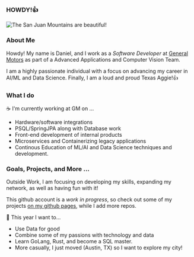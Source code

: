### HOWDY!👍

<!--
**d9dch/d9dch** is a ✨ _special_ ✨ repository because its `README.md` (this file) appears on your GitHub profile.

Here are some ideas to get you started:

- 🔭 I’m currently working on ...
- 🌱 I’m currently learning ...
- 👯 I’m looking to collaborate on ...
- 🤔 I’m looking for help with ...
- 💬 Ask me about ...
- 📫 How to reach me: ...
- 😄 Pronouns: ...
- ⚡ Fun fact: ...
-->

![The San Juan Mountains are beautiful!](https://images.unsplash.com/photo-1548222744-3db85aa5b0f9?ixid=MnwxMjA3fDB8MHxwaG90by1wYWdlfHx8fGVufDB8fHx8&ixlib=rb-1.2.1&auto=format&fit=crop&w=1050&q=80")
  

### About Me
Howdy!
My name is Daniel, and I work as a *Software Developer* at [General Motors](https://www.gm.com/) as part of a Advanced Applications and Computer Vision Team.

I am a highly passionate individual with a focus on advancing my career in AI/ML and Data Science. Finally, I am a loud and proud Texas Aggie!👍

### What I do

☕ I'm currently working at GM on ...
* Hardware/software integrations
* PSQL/SpringJPA along with Database work
* Front-end development of internal products
* Microservices and Containerizing legacy applications
* Continous Education of ML/AI and Data Science techniques and development.

### Goals, Projects, and More ...

Outside Work, I am focusing on developing my skills, expanding my network, as well as having fun with it!

This github account is a *work in progress*, so check out some of my projects [on my github pages](https://d9dch.github.io/Daniel_Chavez/), while I add more repos.

📅 This year I want to...
* Use Data for good
* Combine some of my passions with technology and data
* Learn GoLang, Rust, and become a SQL master.
* More casually, I just moved (Austin, TX) so I want to explore my city!
